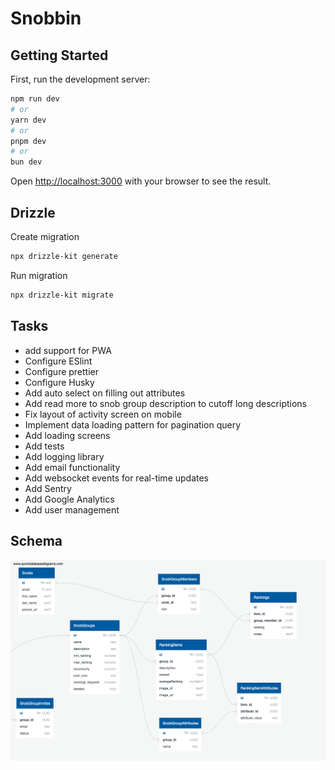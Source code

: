 # Snobbin

## Getting Started

First, run the development server:

```bash
npm run dev
# or
yarn dev
# or
pnpm dev
# or
bun dev
```

Open [http://localhost:3000](http://localhost:3000) with your browser to see the result.

## Drizzle

Create migration

```bash
npx drizzle-kit generate
```

Run migration

```bash
npx drizzle-kit migrate
```

## Tasks

- add support for PWA
- Configure ESlint
- Configure prettier
- Configure Husky
- Add auto select on filling out attributes
- Add read more to snob group description to cutoff long descriptions
- Fix layout of activity screen on mobile
- Implement data loading pattern for pagination query
- Add loading screens
- Add tests
- Add logging library
- Add email functionality
- Add websocket events for real-time updates
- Add Sentry
- Add Google Analytics
- Add user management

## Schema

![DB Schema](/docs/QuickDBD-export.png)
